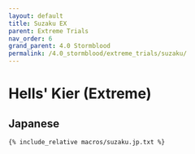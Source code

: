 ```yaml
---
layout: default
title: Suzaku EX
parent: Extreme Trials
nav_order: 6
grand_parent: 4.0 Stormblood
permalink: /4.0_stormblood/extreme_trials/suzaku/
---
```


# Hells' Kier (Extreme)

## Japanese
```
{% include_relative macros/suzaku.jp.txt %}
```

<script data-goatcounter="https://tuufless.goatcounter.com/count"
        async src="//gc.zgo.at/count.js"></script>
